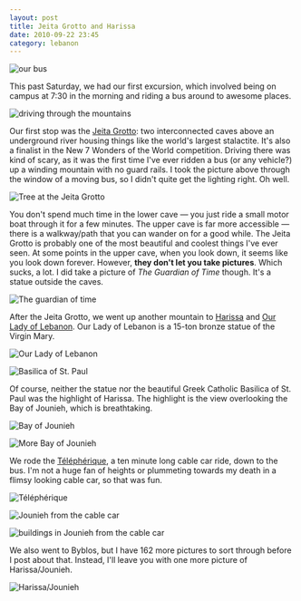 ```yaml
---
layout: post
title: Jeita Grotto and Harissa
date: 2010-09-22 23:45
category: lebanon
---
```


![our bus](http://dl.dropbox.com/u/3234860/andyfreeland.net/photo/lebanon/09/22/IMG_0904.JPG)

This past Saturday, we had our first excursion, which involved being on campus at 7:30 in the morning and riding a bus around to awesome places.

![driving through the mountains](http://dl.dropbox.com/u/3234860/andyfreeland.net/photo/lebanon/09/22/IMG_0862.JPG)

Our first stop was the [Jeita Grotto](http://en.wikipedia.org/wiki/Jeita_Grotto): two interconnected caves above an underground river housing things like the world's largest stalactite. It's also a finalist in the New 7 Wonders of the World competition. Driving there was kind of scary, as it was the first time I've ever ridden a bus (or any vehicle?) up a winding mountain with no guard rails. I took the picture above through the window of a moving bus, so I didn't quite get the lighting right. Oh well.

![Tree at the Jeita Grotto](http://dl.dropbox.com/u/3234860/andyfreeland.net/photo/lebanon/09/22/IMG_0889.JPG)

You don't spend much time in the lower cave &mdash; you just ride a small motor boat through it for a few minutes. The upper cave is far more accessible &mdash; there is a walkway/path that you can wander on for a good while. The Jeita Grotto is probably one of the most beautiful and coolest things I've ever seen. At some points in the upper cave, when you look down, it seems like you look down forever. However, **they don't let you take pictures**. Which sucks, a lot. I did take a picture of *The Guardian of Time* though. It's a statue outside the caves.

![The guardian of time](http://dl.dropbox.com/u/3234860/andyfreeland.net/photo/lebanon/09/22/IMG_0900.JPG)

After the Jeita Grotto, we went up another mountain to [Harissa](http://en.wikipedia.org/wiki/Harissa,_Lebanon) and [Our Lady of Lebanon](http://en.wikipedia.org/wiki/Our_Lady_of_Lebanon). Our Lady of Lebanon is a 15-ton bronze statue of the Virgin Mary.

![Our Lady of Lebanon](http://dl.dropbox.com/u/3234860/andyfreeland.net/photo/lebanon/09/22/IMG_0952.JPG)

![Basilica of St. Paul](http://dl.dropbox.com/u/3234860/andyfreeland.net/photo/lebanon/09/22/IMG_0947.JPG)

Of course, neither the statue nor the beautiful Greek Catholic Basilica of St. Paul was the highlight of Harissa. The highlight is the view overlooking the Bay of Jounieh, which is breathtaking.

![Bay of Jounieh](http://dl.dropbox.com/u/3234860/andyfreeland.net/photo/lebanon/09/22/IMG_0950.JPG)

![More Bay of Jounieh](http://dl.dropbox.com/u/3234860/andyfreeland.net/photo/lebanon/09/22/IMG_0956.JPG)

We rode the [Téléphérique][Téléphérique], a ten minute long cable car ride, down to the bus. I'm not a huge fan of heights or plummeting towards my death in a flimsy looking cable car, so that was fun.

![Téléphérique](http://dl.dropbox.com/u/3234860/andyfreeland.net/photo/lebanon/09/22/IMG_0964.JPG)

![Jounieh from the cable car](http://dl.dropbox.com/u/3234860/andyfreeland.net/photo/lebanon/09/22/IMG_0972.JPG)

![buildings in Jounieh from the cable car](http://dl.dropbox.com/u/3234860/andyfreeland.net/photo/lebanon/09/22/IMG_0981.JPG)

We also went to Byblos, but I have 162 more pictures to sort through before I post about that. Instead, I'll leave you with one more picture of Harissa/Jounieh.

![Harissa/Jounieh](http://dl.dropbox.com/u/3234860/andyfreeland.net/photo/lebanon/09/22/IMG_0944.JPG)

[Téléphérique]: http://en.wikipedia.org/wiki/T%C3%A9l%C3%A9ph%C3%A9rique_(Jounieh)
